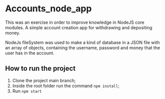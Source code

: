 # Accounts_node_app

This was an exercise in order to improve knowledge in NodeJS core modules. A simple account creation app for withdrawing and depositing money.

NodeJs fileSystem was used to make a kind of database in a JSON file with an array of objects, containing the username, password and money that the user has in the account.

## How to run the project
1. Clone the project main branch;
2. Inside the root folder run the command ``npm install``;
3. Run ``npm start``
